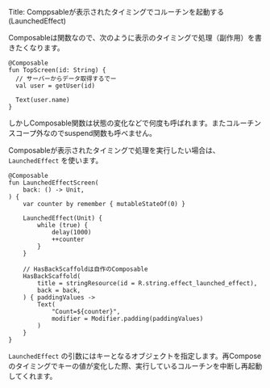 Title: Comppsableが表示されたタイミングでコルーチンを起動する(LaunchedEffect)

Composableは関数なので、次のように表示のタイミングで処理（副作用）を書きたくなります。

```
@Composable
fun TopScreen(id: String) {
  // サーバーからデータ取得するでー
  val user = getUser(id)
  
  Text(user.name)
}
```

しかしComposable関数は状態の変化などで何度も呼ばれます。またコルーチンスコープ外なのでsuspend関数も呼べません。

Composableが表示されたタイミングで処理を実行したい場合は、 `LaunchedEffect` を使います。

```
@Composable
fun LaunchedEffectScreen(
    back: () -> Unit,
) {
    var counter by remember { mutableStateOf(0) }

    LaunchedEffect(Unit) {
        while (true) {
            delay(1000)
            ++counter
        }
    }

    // HasBackScaffoldは自作のComposable
    HasBackScaffold(
        title = stringResource(id = R.string.effect_launched_effect),
        back = back,
    ) { paddingValues ->
        Text(
            "Count=${counter}",
            modifier = Modifier.padding(paddingValues)
        )
    }
}
```
 `LaunchedEffect` の引数にはキーとなるオブジェクトを指定します。再Composeのタイミングでキーの値が変化した際、実行しているコルーチンを中断し再起動してくれます。
 
 
